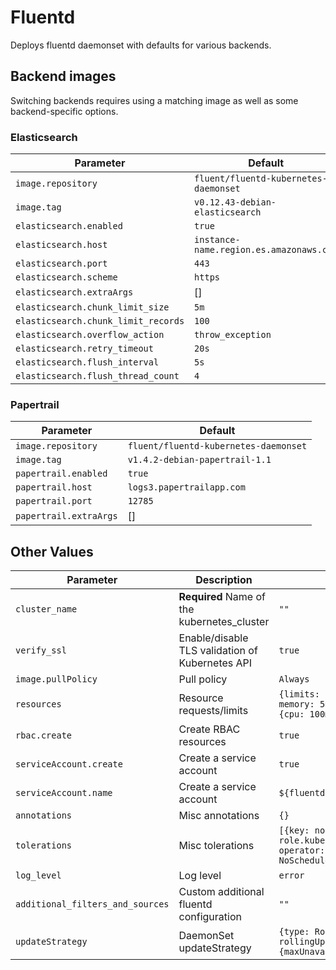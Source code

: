 # Fluentd

Deploys fluentd daemonset with defaults for various backends.

## Backend images

Switching backends requires using a matching image as well as some backend-specific options.

### Elasticsearch

| Parameter | Default |
| --------- | ------- |
| `image.repository` | `fluent/fluentd-kubernetes-daemonset` |
| `image.tag` | `v0.12.43-debian-elasticsearch` |
| `elasticsearch.enabled` |  `true` |
| `elasticsearch.host` | `instance-name.region.es.amazonaws.com` |
| `elasticsearch.port` | `443` |
| `elasticsearch.scheme` | `https` |
| `elasticsearch.extraArgs` | [] |
| `elasticsearch.chunk_limit_size` | `5m` |
| `elasticsearch.chunk_limit_records` | `100` |
| `elasticsearch.overflow_action` | `throw_exception` |
| `elasticsearch.retry_timeout` | `20s` |
| `elasticsearch.flush_interval` | `5s` |
| `elasticsearch.flush_thread_count` | `4` |


### Papertrail

| Parameter | Default |
| --------- | ------- |
| `image.repository` | `fluent/fluentd-kubernetes-daemonset` |
| `image.tag` | `v1.4.2-debian-papertrail-1.1` |
| `papertrail.enabled` | `true` |
| `papertrail.host` | `logs3.papertrailapp.com` |
| `papertrail.port` | `12785` |
| `papertrail.extraArgs` | [] |

## Other Values

| Parameter | Description | Default |
| --------- | ----------- | ------- |
| `cluster_name` | **Required** Name of the kubernetes_cluster | `""` |
| `verify_ssl` | Enable/disable TLS validation of Kubernetes API | `true` |
| `image.pullPolicy` | Pull policy | `Always` |
| `resources` | Resource requests/limits | `{limits: {cpu: 100m, memory: 500Mi}, requests: {cpu: 100m, memory: 500Mi}` |
| `rbac.create` | Create RBAC resources | `true` |
| `serviceAccount.create` | Create a service account | `true` |
| `serviceAccount.name` | Create a service account | `${fluentd.fullname}` |
| `annotations` | Misc annotations | `{}` |
| `tolerations` | Misc tolerations | `[{key: node-role.kubernetes.io/master, operator: Exists, effect: NoSchedule}]` |
| `log_level` | Log level | `error` |
| `additional_filters_and_sources` | Custom additional fluentd configuration | `""` |
| `updateStrategy` | DaemonSet updateStrategy | `{type: RollingUpdate, rollingUpdate: {maxUnavailable: 10}}` |
